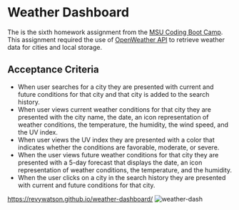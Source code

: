 # Weather Dashboard
The is the sixth homework assignment from the [MSU Coding Boot Camp](https://bootcamp.msu.edu/coding/landing/?s=Google-Brand_RFull_&msg_cv_scta=4&msg_cv_stbn=1&msg_cv_fcta=1&fqvar1=3&dki=Learn%20Coding&pkw=msu%20coding%20bootcamp&pcrid=471460105653&pmt=e&utm_source=google&utm_medium=cpc&utm_campaign=GGL%7CMICHIGAN-STATE-UNIVERSITY%7CSEM%7CCODING%7C-%7COFL%7C_RFull_%7CALL%7CBRD%7CEXACT%7CCore%7CBootcamp&utm_term=msu%20coding%20bootcamp&s=google&k=msu%20coding%20bootcamp&utm_adgroupid=106134459970&utm_locationphysicalms=9016918&utm_matchtype=e&utm_network=g&utm_device=c&utm_content=471460105653&utm_placement=&gclid=Cj0KCQiA-OeBBhDiARIsADyBcE7Y_HuK3nbJPvfuQNXFO-pcYTApJovFYDJxTBtxpXeIn_4tCA74fnYaAqoAEALw_wcB&gclsrc=aw.ds). This assignment required the use of [OpenWeather API](https://openweathermap.org/api) to retrieve weather data for cities and local storage.

## Acceptance Criteria
* When user searches for a city they are presented with current and future conditions for that city and that city is added to the search history.
* When user views current weather conditions for that city they are presented with the city name, the date, an icon representation of weather conditions, the temperature, the humidity, the wind speed, and the UV index.
* When user views the UV index they are presented with a color that indicates whether the conditions are favorable, moderate, or severe.
* When the user views future weather conditions for that city they are presented with a 5-day forecast that displays the date, an icon representation of weather conditions, the temperature, and the humidity.
* When the user clicks on a city in the search history they are presented with current and future conditions for that city.

https://revywatson.github.io/weather-dashboard/
![weather-dash](https://user-images.githubusercontent.com/76264693/110224767-82de1800-7eac-11eb-9b31-b156706e17db.png)
